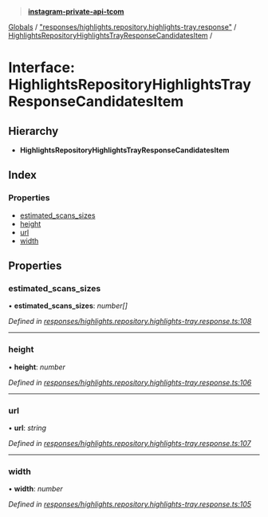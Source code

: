 > **[instagram-private-api-tcom](../README.md)**

[Globals](../README.md) / ["responses/highlights.repository.highlights-tray.response"](../modules/_responses_highlights_repository_highlights_tray_response_.md) / [HighlightsRepositoryHighlightsTrayResponseCandidatesItem](_responses_highlights_repository_highlights_tray_response_.highlightsrepositoryhighlightstrayresponsecandidatesitem.md) /

# Interface: HighlightsRepositoryHighlightsTrayResponseCandidatesItem

## Hierarchy

* **HighlightsRepositoryHighlightsTrayResponseCandidatesItem**

## Index

### Properties

* [estimated_scans_sizes](_responses_highlights_repository_highlights_tray_response_.highlightsrepositoryhighlightstrayresponsecandidatesitem.md#estimated_scans_sizes)
* [height](_responses_highlights_repository_highlights_tray_response_.highlightsrepositoryhighlightstrayresponsecandidatesitem.md#height)
* [url](_responses_highlights_repository_highlights_tray_response_.highlightsrepositoryhighlightstrayresponsecandidatesitem.md#url)
* [width](_responses_highlights_repository_highlights_tray_response_.highlightsrepositoryhighlightstrayresponsecandidatesitem.md#width)

## Properties

###  estimated_scans_sizes

• **estimated_scans_sizes**: *number[]*

*Defined in [responses/highlights.repository.highlights-tray.response.ts:108](https://github.com/cuonglnhust/instagram-private-api-tcom/blob/3e16058/src/responses/highlights.repository.highlights-tray.response.ts#L108)*

___

###  height

• **height**: *number*

*Defined in [responses/highlights.repository.highlights-tray.response.ts:106](https://github.com/cuonglnhust/instagram-private-api-tcom/blob/3e16058/src/responses/highlights.repository.highlights-tray.response.ts#L106)*

___

###  url

• **url**: *string*

*Defined in [responses/highlights.repository.highlights-tray.response.ts:107](https://github.com/cuonglnhust/instagram-private-api-tcom/blob/3e16058/src/responses/highlights.repository.highlights-tray.response.ts#L107)*

___

###  width

• **width**: *number*

*Defined in [responses/highlights.repository.highlights-tray.response.ts:105](https://github.com/cuonglnhust/instagram-private-api-tcom/blob/3e16058/src/responses/highlights.repository.highlights-tray.response.ts#L105)*